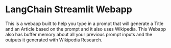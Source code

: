 # LangChain Streamlit Webapp
This is a webapp built to help you type in a prompt that will generate a Title and an Article based on the prompt and it also uses Wikipedia.
This Webapp also has buffer memory about all your previous prompt inputs and the outputs it generated with Wikipedia Research.
